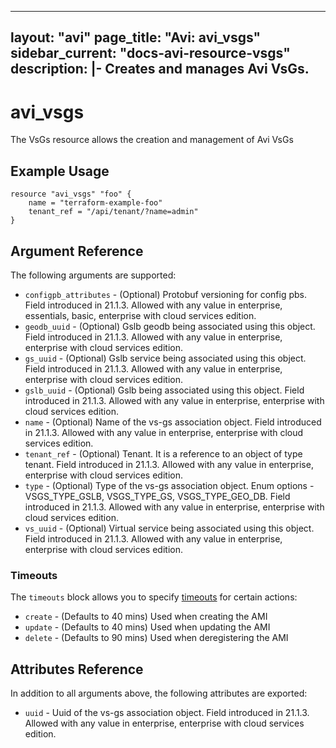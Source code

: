 <!--
    Copyright 2021 VMware, Inc.
    SPDX-License-Identifier: Mozilla Public License 2.0
-->
---
layout: "avi"
page_title: "Avi: avi_vsgs"
sidebar_current: "docs-avi-resource-vsgs"
description: |-
  Creates and manages Avi VsGs.
---

# avi_vsgs

The VsGs resource allows the creation and management of Avi VsGs

## Example Usage

```hcl
resource "avi_vsgs" "foo" {
    name = "terraform-example-foo"
    tenant_ref = "/api/tenant/?name=admin"
}
```

## Argument Reference

The following arguments are supported:

* `configpb_attributes` - (Optional) Protobuf versioning for config pbs. Field introduced in 21.1.3. Allowed with any value in enterprise, essentials, basic, enterprise with cloud services edition.
* `geodb_uuid` - (Optional) Gslb geodb being associated using this object. Field introduced in 21.1.3. Allowed with any value in enterprise, enterprise with cloud services edition.
* `gs_uuid` - (Optional) Gslb service being associated using this object. Field introduced in 21.1.3. Allowed with any value in enterprise, enterprise with cloud services edition.
* `gslb_uuid` - (Optional) Gslb being associated using this object. Field introduced in 21.1.3. Allowed with any value in enterprise, enterprise with cloud services edition.
* `name` - (Optional) Name of the vs-gs association object. Field introduced in 21.1.3. Allowed with any value in enterprise, enterprise with cloud services edition.
* `tenant_ref` - (Optional) Tenant. It is a reference to an object of type tenant. Field introduced in 21.1.3. Allowed with any value in enterprise, enterprise with cloud services edition.
* `type` - (Optional) Type of the vs-gs association object. Enum options - VSGS_TYPE_GSLB, VSGS_TYPE_GS, VSGS_TYPE_GEO_DB. Field introduced in 21.1.3. Allowed with any value in enterprise, enterprise with cloud services edition.
* `vs_uuid` - (Optional) Virtual service being associated using this object. Field introduced in 21.1.3. Allowed with any value in enterprise, enterprise with cloud services edition.


### Timeouts

The `timeouts` block allows you to specify [timeouts](https://www.terraform.io/docs/configuration/resources.html#timeouts) for certain actions:

* `create` - (Defaults to 40 mins) Used when creating the AMI
* `update` - (Defaults to 40 mins) Used when updating the AMI
* `delete` - (Defaults to 90 mins) Used when deregistering the AMI

## Attributes Reference

In addition to all arguments above, the following attributes are exported:

* `uuid` -  Uuid of the vs-gs association object. Field introduced in 21.1.3. Allowed with any value in enterprise, enterprise with cloud services edition.

